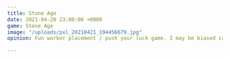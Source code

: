 ```yaml
---
title: Stone Age
date: 2021-04-20 23:00:00 +0000
game: Stone Age
image: "/uploads/pxl_20210421_194456679.jpg"
opinion: Fun worker placement / push your luck game. I may be biased cause I won...

---
```

